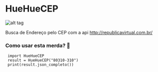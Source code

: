 # HueHueCEP

![alt tag](https://i.ytimg.com/vi/TbN_PWNjuls/maxresdefault.jpg)

Busca de Endereço pelo CEP com a api http://republicavirtual.com.br/


### Como usar esta merda? :hankey:

```
 import HueHueCEP
 result = HueHueCEP("80310-310")
 print(result.json_completo())
```

